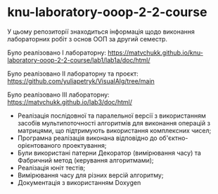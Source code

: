# knu-laboratory-ooop-2-2-course

У цьому репозиторії знаходиться інформація щодо виконання лабораторних робіт з основ ООП за другий семестр.

Було реалізовано І лабораторну: https://matvchukk.github.io/knu-laboratory-ooop-2-2-course/lab1/lab1a/doc/html/

Було реалізовано ІІ лабораторну та проєкт: https://github.com/yuliapetryk/VisualAlg/tree/main

Було реалізовано ІІІ лабораторну: https://matvchukk.github.io/lab3/doc/html/
- Реалізація послідовної та паралельної версії з використанням засобів мультипоточності алгоритмів для виконання операцій з матрицями, що підтримують використання комплексних чисел;
- Програмна реалізація виконана відповідно до об'єктно-орієнтованого проектування;
- Були використані патерни Декоратор (вимірювання часу) та Фабричний метод (керування алгоритмами);
- Реалізація юніт тестів;
- Вимірювання часу для різних версій алгоритму;
- Документація з використанням Doxygen
